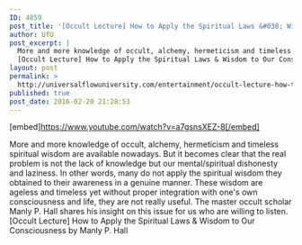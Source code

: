 ```yaml
---
ID: 4859
post_title: '[Occult Lecture] How to Apply the Spiritual Laws &#038; Wisdom to Our Consciousness'
author: UfU
post_excerpt: |
  More and more knowledge of occult, alchemy, hermeticism and timeless spiritual wisdom are available nowadays. But it becomes clear that the real problem is not the lack of knowledge but our mental/spiritual dishonesty and laziness. In other words, many do not apply the spiritual wisdom they obtained to their awareness in a genuine manner. These wisdom are ageless and timeless yet without proper integration with one's own consciousness and life, they are not really useful. The master occult scholar Manly P. Hall shares his insight on this issue for us who are willing to listen.
  [Occult Lecture] How to Apply the Spiritual Laws & Wisdom to Our Consciousness by Manly P. Hall
layout: post
permalink: >
  http://universalflowuniversity.com/entertainment/occult-lecture-how-to-apply-the-spiritual-laws-wisdom-to-our-consciousness/
published: true
post_date: 2016-02-20 21:28:53
---
```

[embed]https://www.youtube.com/watch?v=a7gsnsXEZ-8[/embed]<br>
<p>More and more knowledge of occult, alchemy, hermeticism and timeless spiritual wisdom are available nowadays. But it becomes clear that the real problem is not the lack of knowledge but our mental/spiritual dishonesty and laziness. In other words, many do not apply the spiritual wisdom they obtained to their awareness in a genuine manner. These wisdom are ageless and timeless yet without proper integration with one's own consciousness and life, they are not really useful. The master occult scholar Manly P. Hall shares his insight on this issue for us who are willing to listen. 
[Occult Lecture] How to Apply the Spiritual Laws & Wisdom to Our Consciousness by Manly P. Hall</p>